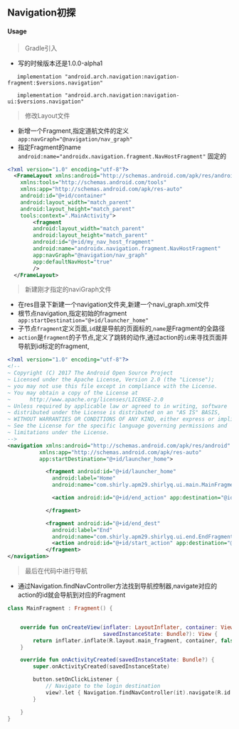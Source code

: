 ## Navigation初探

#### Usage
> Gradle引入
* 写的时候版本还是1.0.0-alpha1

```
   implementation "android.arch.navigation:navigation-fragment:$versions.navigation"
```

```
   implementation "android.arch.navigation:navigation-ui:$versions.navigation"
```

> 修改Layout文件
  * 新增一个Fragment,指定道航文件的定义`app:navGraph="@navigation/nav_graph"`
  * 指定Fragment的name `android:name="androidx.navigation.fragment.NavHostFragment"` 固定的
```xml
<?xml version="1.0" encoding="utf-8"?>
  <FrameLayout xmlns:android="http://schemas.android.com/apk/res/android"
    xmlns:tools="http://schemas.android.com/tools"
    xmlns:app="http://schemas.android.com/apk/res-auto"
    android:id="@+id/container"
    android:layout_width="match_parent"
    android:layout_height="match_parent"
    tools:context=".MainActivity">
        <fragment
        android:layout_width="match_parent"
        android:layout_height="match_parent"
        android:id="@+id/my_nav_host_fragment"
        android:name="androidx.navigation.fragment.NavHostFragment"
        app:navGraph="@navigation/nav_graph"
        app:defaultNavHost="true"
        />
  </FrameLayout>
```

> 新建刚才指定的naviGraph文件
* 在res目录下新建一个navigation文件夹,新建一个navi_graph.xml文件
* 根节点navigation,指定初始的fragment`  app:startDestination="@+id/launcher_home"`
* 子节点`fragment`定义页面,`id`就是导航的页面标的,`name`是Fragment的全路径
* `action`是`fragment`的子节点,定义了跳转的动作,通过action的`id`来寻找页面并导航到id标定的fragment,


```xml
<?xml version="1.0" encoding="utf-8"?>
<!--
~ Copyright (C) 2017 The Android Open Source Project
~ Licensed under the Apache License, Version 2.0 (the "License");
~ you may not use this file except in compliance with the License.
~ You may obtain a copy of the License at
~      http://www.apache.org/licenses/LICENSE-2.0
~ Unless required by applicable law or agreed to in writing, software
~ distributed under the License is distributed on an "AS IS" BASIS,
~ WITHOUT WARRANTIES OR CONDITIONS OF ANY KIND, either express or implied.
~ See the License for the specific language governing permissions and
~ limitations under the License.
-->
<navigation xmlns:android="http://schemas.android.com/apk/res/android"
          xmlns:app="http://schemas.android.com/apk/res-auto"
          app:startDestination="@+id/launcher_home">

            <fragment android:id="@+id/launcher_home"
              android:label="Home"
              android:name="com.shirly.apm29.shirlyq.ui.main.MainFragment" >

              <action android:id="@+id/end_action" app:destination="@id/end_dest"/>

            </fragment>

            <fragment android:id="@+id/end_dest"
              android:label="End"
              android:name="com.shirly.apm29.shirlyq.ui.end.EndFragment" >
              <action android:id="@+id/start_action" app:destination="@id/launcher_home"/>
            </fragment>
</navigation>
```

> 最后在代码中进行导航
* 通过Navigation.findNavController方法找到导航控制器,navigate对应的action的id就会导航到对应的Fragment

```kotlin
class MainFragment : Fragment() {


    override fun onCreateView(inflater: LayoutInflater, container: ViewGroup?,
                              savedInstanceState: Bundle?): View {
        return inflater.inflate(R.layout.main_fragment, container, false)
    }

    override fun onActivityCreated(savedInstanceState: Bundle?) {
        super.onActivityCreated(savedInstanceState)

        button.setOnClickListener {
            // Navigate to the login destination
            view?.let { Navigation.findNavController(it).navigate(R.id.end_action) }
        }

    }
}

```
